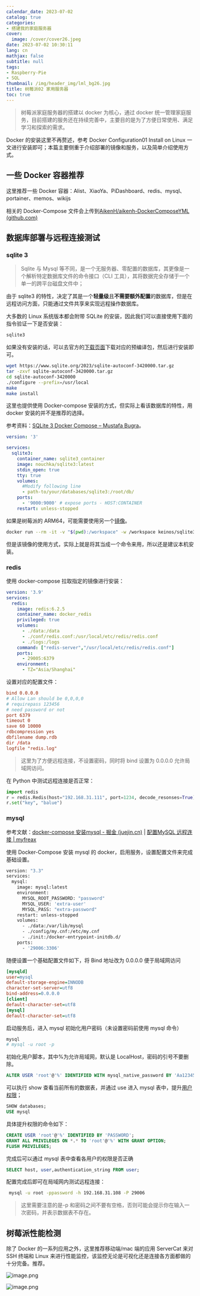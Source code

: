 ```yaml
---
calendar_date: 2023-07-02
catalog: true
categories:
- 搭建我的家庭服务器
cover:
  image: /cover/cover26.jpeg
date: 2023-07-02 10:30:11
lang: cn
mathjax: false
subtitle: null
tags:
- Raspberry-Pie
- SQL
thumbnail: /img/header_img/lml_bg26.jpg
title: 树莓派02 家用服务器
toc: true
---
```


> 树莓派家庭服务器的搭建以 docker 为核心，通过 docker 统一管理家庭服务，目前搭建的服务还在持续完善中，主要目的是为了方便日常使用、满足学习和探索的需求。

Docker 的安装这里不再赘述，参考 Docker Configuration01 Install on Linux 一文进行安装即可；本篇主要侧重于介绍部署的镜像和服务，以及简单介绍使用方式。

## 一些 Docker 容器推荐

这里推荐一些 Docker 容器：Alist、XiaoYa、PiDashboard、redis、mysql、portainer、memos、wikijs

相关的 Docker-Compose 文件会上传到[AikenH/aikenh-DockerComposeYML (github.com)](https://github.com/AikenH/aikenh-DockerComposeYML)

## 数据库部署与远程连接测试

### sqlite 3

> Sqlite 与 Mysql 等不同，是一个无服务器、零配置的数据库，其更像是一个解析特定数据库文件的命令接口（CLI 工具），其将数据完全存储于一个单一的跨平台磁盘文件中；

由于 sqlite3 的特性，决定了其是一个**轻量级**且**不需要额外配置**的数据库，但是在远程访问方面，只能通过文件共享来实现远程操作数据库。

大多数的 Linux 系统版本都会附带 SQLite 的安装，因此我们可以直接使用下面的指令验证一下是否安装：

```bash
sqlite3
```

如果没有安装的话，可以去官方的[下载页面](https://www.sqlite.org/download.html)下载对应的预编译包，然后进行安装即可。

```bash
wget https://www.sqlite.org/2023/sqlite-autoconf-3420000.tar.gz
tar -zxvf sqlite-autoconf-3420000.tar.gz
cd sqlite-autoconf-3420000
./configure --prefix=/usr/local
make 
make install
```

这里也提供使用 Docker-compose 安装的方式，但实际上看该数据库的特性，用 docker 安装的并不是推荐的选择。

参考资料：[SQLite 3 Docker Compose – Mustafa Bugra](https://www.mustafabugra.com/development/sqlite-3-docker-compose/)。

```yaml
version: '3'

services:
  sqlite3:
    container_name: sqlite3_container
    image: nouchka/sqlite3:latest
    stdin_open: true
    tty: true
    volumes:
      #Modify following line
      - path-to/your/databases/sqlite3:/root/db/
    ports:
      - '9000:9000' # expose ports - HOST:CONTAINER
    restart: unless-stopped
```

如果是树莓派的 ARM64，可能需要使用另一个[镜像](https://hub.docker.com/r/keinos/sqlite3)。

```bash
docker run --rm -it -v "$(pwd):/workspace" -w /workspace keinos/sqlite3
```

但是该镜像的使用方式，实际上就是将其当成一个命令来用，所以还是建议本机安装。



### redis

使用 docker-compose 拉取指定的镜像进行安装：

```yaml
version: '3.9'
services:
  redis:
    image: redis:6.2.5
    container_name: docker_redis
    privileged: true
    volumes:
      - ./data:/data
      - ./conf/redis.conf:/usr/local/etc/redis/redis.conf
      - ./logs:/logs
    command: ["redis-server","/usr/local/etc/redis/redis.conf"]
    ports:
      - 29005:6379
    environment:
      - TZ="Asia/Shanghai"
```

设置对应的配置文件：

```conf
bind 0.0.0.0
# Allow Lan should be 0,0,0,0
# requirepass 123456
# need password or not
port 6379
timeout 0
save 60 10000
rdbcompression yes
dbfilename dump.rdb
dir /data
logfile "redis.log"
```

> 这里为了方便远程连接，不设置密码，同时将 bind 设置为 0.0.0.0 允许局域网访问。

在 Python 中测试远程连接是否正常：

```python
import redis
r = redis.Redis(host="192.168.31.111", port=1234, decode_resonses=True)
r.set("key", "balue")
```

### mysql

参考文献：[docker-compose 安装mysql - 掘金 (juejin.cn)](https://juejin.cn/post/7069365246724407327)  | [配置MySQL 远程连接 | myfreax](https://www.myfreax.com/mysql-remote-access/) 

使用 Docker-Compose 安装 mysql 的 docker，启用服务，设置配置文件来完成基础设置。

```bash
version: "3.3"
services:
  mysql:
    image: mysql:latest
    environment:
      MYSQL_ROOT_PASSWORD: "password"
      MYSQL_USER: 'extra-user'
      MYSQL_PASS: "extra-password"
    restart: unless-stopped
    volumes:
      - ./data:/var/lib/mysql
      - ./config/my.cnf:/etc/my.cnf
      - ./init:/docker-entrypoint-initdb.d/
    ports:
      - '29006:3306'
```

随便设置一个基础配置文件如下，将 Bind 地址改为 0.0.0.0 便于局域网访问

```ini
[mysqld]
user=mysql
default-storage-engine=INNODB
character-set-server=utf8
bind-address=0.0.0.0
[client]
default-character-set=utf8
[mysql]
default-character-set=utf8
```

启动服务后，进入 mysql 初始化用户密码（未设置密码前使用 mysql 命令）

```bash
mysql
# mysql -u root -p
```

初始化用户脚本，其中%为允许局域网，默认是 LocalHost，密码的引号不要删除。

```sql
ALTER USER 'root'@'%' IDENTIFIED WITH mysql_native_password BY 'Aa123456';
```

可以执行 show 查看当前所有的数据表，并通过 use 进入 mysql 表中，提升[用户权限](https://stackoverflow.com/questions/50177216/how-to-grant-all-privileges-to-root-user-in-mysql-8-0)；

```sql
SHOW databases;
USE mysql
```

具体提升权限的命令如下：

```sql
CREATE USER 'root'@'%' IDENTIFIED BY 'PASSWORD';
GRANT ALL PRIVILEGES ON *.* TO 'root'@'%' WITH GRANT OPTION;
FLUSH PRIVILEGES;
```

完成后可以通过 mysql 表中查看各用户的权限是否正确

```sql
SELECT host, user,authentication_string FROM user;
```

配置完成后即可在局域网内测试远程连接：

```bash
 mysql -u root -ppassword -h 192.168.31.108 -P 29006
```

> 这里需要注意的是-p 和密码之间不要有空格，否则可能会提示你在输入一次密码，并表示数据表不存在。


## 树莓派性能检测

除了 Docker 的一系列应用之外，这里推荐移动端/mac 端的应用 ServerCat 来对 SSH 终端和 Linux 来进行性能监控，该监控无论是可视化还是连接各方面都做的十分完备。推荐。

![image.png](https://picture-bed-001-1310572365.cos.ap-guangzhou.myqcloud.com/mac/20230704133802.png)

![image.png](https://picture-bed-001-1310572365.cos.ap-guangzhou.myqcloud.com/mac/20230704133850.png)
